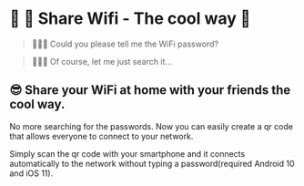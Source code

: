 # 📡 📶 Share Wifi - The cool way 🚀

>
> 🙋🏽‍♂️ Could you please tell me the WiFi password?
>

>
> 🤦🏽‍♀️ Of course, let me just search it...
>

## 😎 Share your WiFi at home with your friends the cool way.
No more searching for the passwords. Now you can easily create a qr code that allows everyone to connect to your network.

Simply scan the qr code with your smartphone and it connects automatically to the network without typing a password(required Android 10 and iOS 11).
